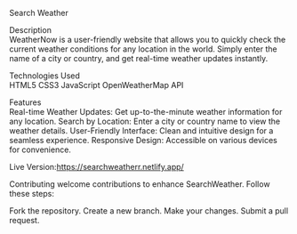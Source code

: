 Search Weather <br>

Description<br>
WeatherNow is a user-friendly website that allows you to quickly check the current weather conditions for any location in the world.
Simply enter the name of a city or country, and get real-time weather updates instantly.

Technologies Used<br>
HTML5
CSS3
JavaScript
OpenWeatherMap API

Features<br>
Real-time Weather Updates: Get up-to-the-minute weather information for any location.
Search by Location: Enter a city or country name to view the weather details.
User-Friendly Interface: Clean and intuitive design for a seamless experience.
Responsive Design: Accessible on various devices for convenience.

Live Version:https://searchweatherr.netlify.app/

Contributing
welcome contributions to enhance SearchWeather. Follow these steps:

Fork the repository.
Create a new branch.
Make your changes.
Submit a pull request.
